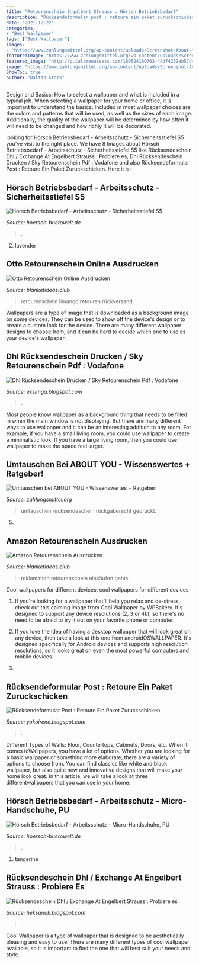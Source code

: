 ```yaml
---
title: "Retourenschein Engelbert Strauss : Hörsch Betriebsbedarf"
description: "Rücksendeformular post : retoure ein paket zuruckschicken"
date: "2021-12-22"
categories:
- "Best Wallpaper"
tags: ["Best Wallpaper"]
images:
- "https://www.zahlungsmittel.org/wp-content/uploads/Screenshot-About-You-Adresse-768x218.png"
featuredImage: "https://www.zahlungsmittel.org/wp-content/uploads/Screenshot-About-You-Adresse-768x218.png"
featured_image: "http://p.calameoassets.com/180524160703-44d74252ab57da7b4a40768331f18121/p82.jpg"
image: "https://www.zahlungsmittel.org/wp-content/uploads/Screenshot-About-You-Adresse-768x218.png"
ShowToc: true
author: "Dalton Stark"
---
```



Design and Basics: How to select a wallpaper and what is included in a typical job.
When selecting a wallpaper for your home or office, it is important to understand the basics. Included in most wallpaper choices are the colors and patterns that will be used, as well as the sizes of each image. Additionally, the quality of the wallpaper will be determined by how often it will need to be changed and how richly it will be decorated.

	

		
looking for Hörsch Betriebsbedarf - Arbeitsschutz - Sicherheitsstiefel S5 you've visit to the right place. We have 8 Images about Hörsch Betriebsbedarf - Arbeitsschutz - Sicherheitsstiefel S5 like Rücksendeschein Dhl / Exchange At Engelbert Strauss : Probiere es, Dhl Rücksendeschein Drucken / Sky Retourenschein Pdf : Vodafone and also Rücksendeformular Post : Retoure Ein Paket Zuruckschicken. Here it is:
		
    
## Hörsch Betriebsbedarf - Arbeitsschutz - Sicherheitsstiefel S5

<img loading=lazy src="https://www.hoersch-buerowelt.de/images/pictures/5ef383cb/sin-botsecu.jpg" onerror="this.onerror=null;this.src='https://tse1.mm.bing.net/th?id=OIP.VpxqD0gETaHYNdsAxOKdHQHaHa&amp;pid=15.1';" alt="Hörsch Betriebsbedarf - Arbeitsschutz - Sicherheitsstiefel S5">

_Source: hoersch-buerowelt.de_

>. 

	

2. lavender 

    
## Otto Retourenschein Online Ausdrucken

<img loading=lazy src="https://www.myhermes.at/fileadmin/content/02_GESCHAEFTSKUNDEN/Versandhandelskunden/Hermes_Versandhandel_Logo_Limango.jpg" onerror="this.onerror=null;this.src='https://tse2.mm.bing.net/th?id=OIP.1QhThn3crAopL3XM71H50AHaDX&amp;pid=15.1';" alt="Otto Retourenschein Online Ausdrucken">

_Source: blanketideas.club_

>retourenschein limango retouren rückversand. 

	

Wallpapers are a type of image that is downloaded as a background image on some devices. They can be used to show off the device's design or to create a custom look for the device. There are many different wallpaper designs to choose from, and it can be hard to decide which one to use as your device's wallpaper.

    
## Dhl Rücksendeschein Drucken / Sky Retourenschein Pdf : Vodafone

<img loading=lazy src="https://lh5.googleusercontent.com/proxy/14Q6M6TjQ_JX6U94cNuvxus4D_cuOPsGidYcAU7K6djle0jw6ocmkTUmyMethJnyOGBhaV3NB6RGPZEGLhkSCYpZzf595svwGoeTESTn_KNB1RYYKZ7PDbi1q4ML3q00i2Tap1eI4QKXV4F4Br_hsA3Bmabbw1xrb3rWVV5k7U0rhIC-sXTpvNUxIpZF8S5_PvRNm8QB_73Gj2Eht-aZ7qxZ67QCJJDImYVJZuFgB-LODS-MuqZjV9cwdwNTyNuSiR1mKfacIhKH4A=w1200-h630-p-k-no-nu" onerror="this.onerror=null;this.src='https://tse1.mm.bing.net/th?id=OIP.2chiFr5A58ikpgS9AeFliQHaD4&amp;pid=15.1';" alt="Dhl Rücksendeschein Drucken / Sky Retourenschein Pdf : Vodafone">

_Source: exsimga.blogspot.com_

>. 

	

Most people know wallpaper as a background thing that needs to be filled in when the main window is not displaying. But there are many different ways to use wallpaper and it can be an interesting addition to any room. For example, if you have a small living room, you could use wallpaper to create a minimalistic look. If you have a large living room, then you could use wallpaper to make the space feel larger.

    
## Umtauschen Bei ABOUT YOU - Wissenswertes + Ratgeber!

<img loading=lazy src="https://www.zahlungsmittel.org/wp-content/uploads/Screenshot-About-You-Adresse-768x218.png" onerror="this.onerror=null;this.src='https://tse4.mm.bing.net/th?id=OIP.5vQBuU9aYzMbMUB71J9enAHaCG&amp;pid=15.1';" alt="Umtauschen bei ABOUT YOU - Wissenswertes + Ratgeber!">

_Source: zahlungsmittel.org_

>umtauschen rücksendeschein rückgaberecht gedruckt. 

	

5.

    
## Amazon Retourenschein Ausdrucken

<img loading=lazy src="https://www.zahlungsmittel.org/wp-content/uploads/amazon_rueckgabezentrum_aufrufen.jpg" onerror="this.onerror=null;this.src='https://tse3.mm.bing.net/th?id=OIP.Zyik9PUiAcpkZMamo5kybAAAAA&amp;pid=15.1';" alt="Amazon Retourenschein Ausdrucken">

_Source: blanketideas.club_

>reklamation retourenschein einkäufen gehts. 

	

Cool wallpapers for different devices:
cool wallpapers for different devices 

1. If you're looking for a wallpaper that'll help you relax and de-stress, check out this calming image from Cool Wallpaper by WPBakery. It's designed to support any device resolutions (2, 3 or 4k), so there's no need to be afraid to try it out on your favorite phone or computer.

2. If you love the idea of having a desktop wallpaper that will look great on any device, then take a look at this one from androidOSWALLPAPER. It's designed specifically for Android devices and supports high resolution resolutions, so it looks great on even the most powerful computers and mobile devices.

3.

    
## Rücksendeformular Post : Retoure Ein Paket Zuruckschicken

<img loading=lazy src="http://p.calameoassets.com/180524160703-44d74252ab57da7b4a40768331f18121/p82.jpg" onerror="this.onerror=null;this.src='https://tse4.mm.bing.net/th?id=OIP.ewCsjU1EaYGD0o_i28yG5AHaKe&amp;pid=15.1';" alt="Rücksendeformular Post : Retoure Ein Paket Zuruckschicken">

_Source: yokoirene.blogspot.com_

>. 

	

Different Types of Walls: Floor, Countertops, Cabinets, Doors, etc.
When it comes toWallpapers, you have a lot of options. Whether you are looking for a basic wallpaper or something more elaborate, there are a variety of options to choose from. You can find classics like white and black wallpaper, but also quite new and innovative designs that will make your home look great. In this article, we will take a look at three differentwallpapers that you can use in your home.

    
## Hörsch Betriebsbedarf - Arbeitsschutz - Micro-Handschuhe, PU

<img loading=lazy src="https://www.hoersch-buerowelt.de/images/pictures/5ef382f9/sin-nym713pub.jpg" onerror="this.onerror=null;this.src='https://tse1.mm.bing.net/th?id=OIP.XnFVEpYarlhuaHntFvePKwHaGi&amp;pid=15.1';" alt="Hörsch Betriebsbedarf - Arbeitsschutz - Micro-Handschuhe, PU">

_Source: hoersch-buerowelt.de_

>. 

	

1. tangerine 

    
## Rücksendeschein Dhl / Exchange At Engelbert Strauss : Probiere Es

<img loading=lazy src="https://lh5.googleusercontent.com/proxy/g8fXeFG6mqJ2tzDJCPWnKVzM3LeeDQf3523aB-B8cfJUhv1kC98aEhUWTHreTM9nl-JdohfgyWp7N9goQrnVFS8v2dmdwTrTIxVDSpuxQSf6POCCopM-2KGrUS6_K6pgMCaLmE8S1woF_I1RhcFjcw7T46YTfVFAelaJ5siaSywq=w1200-h630-p-k-no-nu" onerror="this.onerror=null;this.src='https://tse3.mm.bing.net/th?id=OIP.6HeM2l-o_rJzb2eYtPpgkAHaFp&amp;pid=15.1';" alt="Rücksendeschein Dhl / Exchange At Engelbert Strauss : Probiere es">

_Source: heksanak.blogspot.com_

>. 

	

Cool Wallpaper is a type of wallpaper that is designed to be aesthetically pleasing and easy to use. There are many different types of cool wallpaper available, so it is important to find the one that will best suit your needs and style.

